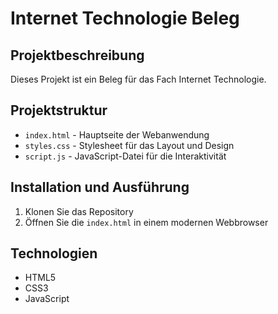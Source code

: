 # Internet Technologie Beleg

## Projektbeschreibung
Dieses Projekt ist ein Beleg für das Fach Internet Technologie.

## Projektstruktur
- `index.html` - Hauptseite der Webanwendung
- `styles.css` - Stylesheet für das Layout und Design
- `script.js` - JavaScript-Datei für die Interaktivität

## Installation und Ausführung
1. Klonen Sie das Repository
2. Öffnen Sie die `index.html` in einem modernen Webbrowser

## Technologien
- HTML5
- CSS3
- JavaScript 